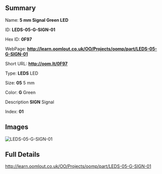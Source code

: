 

## Summary
 
Name: __5 mm Signal Green LED__

ID: __LEDS-05-G-SIGN-01__

Hex ID: __0F97__

WebPage: __http://learn.oomlout.co.uk/OO/Projects/oomp/part/LEDS-05-G-SIGN-01__

Short URL: __http://oom.lt/0F97__


Type: __LEDS__ LED 

Size: __05__ 5 mm 

Color: __G__ Green 

Description __SIGN__ Signal 

Index: __01__


## Images
![LEDS-05-G-SIGN-01](http://oomlout.com/oomp-gen/parts/LEDS-05-G-SIGN-01/LEDS-05-G-SIGN-01_420.jpg)



## Full Details

 http://learn.oomlout.co.uk/OO/Projects/oomp/part/LEDS-05-G-SIGN-01














